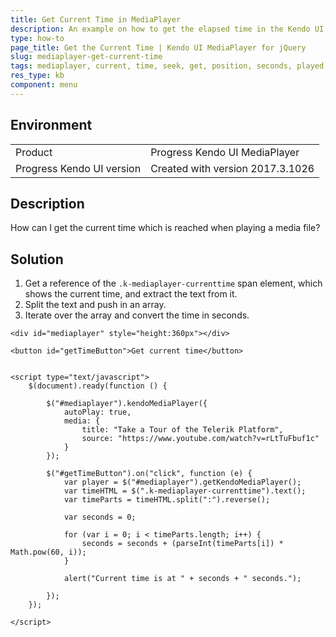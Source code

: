 ```yaml
---
title: Get Current Time in MediaPlayer
description: An example on how to get the elapsed time in the Kendo UI MediaPlayer.
type: how-to
page_title: Get the Current Time | Kendo UI MediaPlayer for jQuery
slug: mediaplayer-get-current-time
tags: mediaplayer, current, time, seek, get, position, seconds, played, elapsed
res_type: kb
component: menu
---
```


## Environment

<table>
 <tr>
  <td>Product</td>
  <td>Progress Kendo UI MediaPlayer</td>
 </tr>
 <tr>
  <td>Progress Kendo UI version</td>
  <td>Created with version 2017.3.1026</td>
 </tr>
</table>

## Description

How can I get the current time which is reached when playing a media file?

## Solution

1. Get a reference of the `.k-mediaplayer-currenttime` span element, which shows the current time, and extract the text from it.
1. Split the text and push in an array.
1. Iterate over the array and convert the time in seconds.

```dojo
<div id="mediaplayer" style="height:360px"></div>

<button id="getTimeButton">Get current time</button>


<script type="text/javascript">
    $(document).ready(function () {

        $("#mediaplayer").kendoMediaPlayer({
            autoPlay: true,
            media: {
                title: "Take a Tour of the Telerik Platform",
                source: "https://www.youtube.com/watch?v=rLtTuFbuf1c"
            }
        });

        $("#getTimeButton").on("click", function (e) {
            var player = $("#mediaplayer").getKendoMediaPlayer();
            var timeHTML = $(".k-mediaplayer-currenttime").text();
            var timeParts = timeHTML.split(":").reverse();

            var seconds = 0;

            for (var i = 0; i < timeParts.length; i++) {
                seconds = seconds + (parseInt(timeParts[i]) * Math.pow(60, i));
            }

            alert("Current time is at " + seconds + " seconds.");

        });
    });

</script>
```
